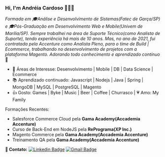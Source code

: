### Hi, I'm Andréia Cardoso 👋👩‍💻

<i>Formada em 🎓Análise e Desenvolvimento de Sistemas(Fatec de Garça/SP) e 🎓Pós-Graduação em Desenvolvimento Web e Mobile(Univem de Marília/SP). Sempre trabalhei na área de Suporte Técnico(como Analista de Suporte), tendo experiência há mais de 10 anos. Mas, no ano de 2021, fui contratada pela Accenture como Analista Pleno, para o time de Build | Ecommerce, trabalhando no desenvolvimento de projetos com a plataforma Magento. Adorando todo conhecimento e aprendizado contínuo</i>🚀 

- 🎯 Áreas de Interesse: Desenvolvimento | Mobile | DB | Data Science | Ecommerce
- 📚 Aprendizado continuado: Javascript | Nodejs | Java | Spring | MongoDB | MySQL | PostgreSQL | Magento 
- 👍 Gosto: Games | Byke | Music | Beer | Coffee | Churrasco | 💗 Amo: My Family

Formações Recentes:
- Salesforce Commerce Cloud pela **Gama Academy(Accademia Accenture)**
- Curso de Back-End em NodeJS pela **RePrograma(XP Inc.)**
- Magento Commerce pela **Gama Academy(Accademia Accenture)**
- Treinamento QA pela **Gama Academy(Accademia Accenture)**


**📱 Contato:**
[![Linkedin Badge](https://img.shields.io/badge/-LinkedIn-blue?style=flat-square&logo=Linkedin&logoColor=white&link=https://www.linkedin.com/in/andreia-rcardoso/)](https://www.linkedin.com/in/andreia-rcardoso/) 
[![Gmail Badge](https://img.shields.io/badge/-Gmail-c14438?style=flat-square&logo=Gmail&logoColor=white&link=mailtoandreia.netsys@gmail.com)](mailto:andreia.netsys@gmail.com) 



